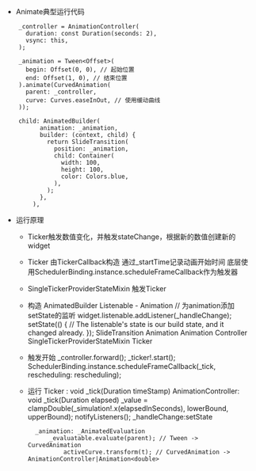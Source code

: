 - Animate典型运行代码
```
    _controller = AnimationController(
      duration: const Duration(seconds: 2),
      vsync: this,
    );

    _animation = Tween<Offset>(
      begin: Offset(0, 0), // 起始位置
      end: Offset(1, 0), // 结束位置
    ).animate(CurvedAnimation(
      parent: _controller,
      curve: Curves.easeInOut, // 使用缓动曲线
    ));

    child: AnimatedBuilder(
          animation: _animation,
          builder: (context, child) {
            return SlideTransition(
              position: _animation,
              child: Container(
                width: 100,
                height: 100,
                color: Colors.blue,
              ),
            );
          },
        ),
```
- 运行原理
    - Ticker触发数值变化，并触发stateChange，根据新的数值创建新的widget
    - Ticker
        由TickerCallback构造
        通过_startTime记录动画开始时间
        底层使用SchedulerBinding.instance.scheduleFrameCallback作为触发器
    - SingleTickerProviderStateMixin
        触发Ticker
    - 构造
        AnimatedBuilder
            Listenable - Animation
                // 为animation添加setState的监听
                widget.listenable.addListener(_handleChange);
                    setState(() {
                        // The listenable's state is our build state, and it changed already.
                    });
            SlideTransition
                Animation
        Animation
            Controller
                SingleTickerProviderStateMixin
                    Ticker      
    - 触发开始
        _controller.forward();
            _ticker!.start();
                SchedulerBinding.instance.scheduleFrameCallback(_tick, rescheduling: rescheduling);
    - 运行
        Ticker : void _tick(Duration timeStamp)
            AnimationController: void _tick(Duration elapsed)
                _value = clampDouble(_simulation!.x(elapsedInSeconds), lowerBound, upperBound);
                notifyListeners();
                _handleChange:setState
            
            _animation: _AnimatedEvaluation
                _evaluatable.evaluate(parent); // Tween -> CurvedAnimation
                    activeCurve.transform(t); // CurvedAnimation -> AnimationController|Animation<double>
            










 








    






